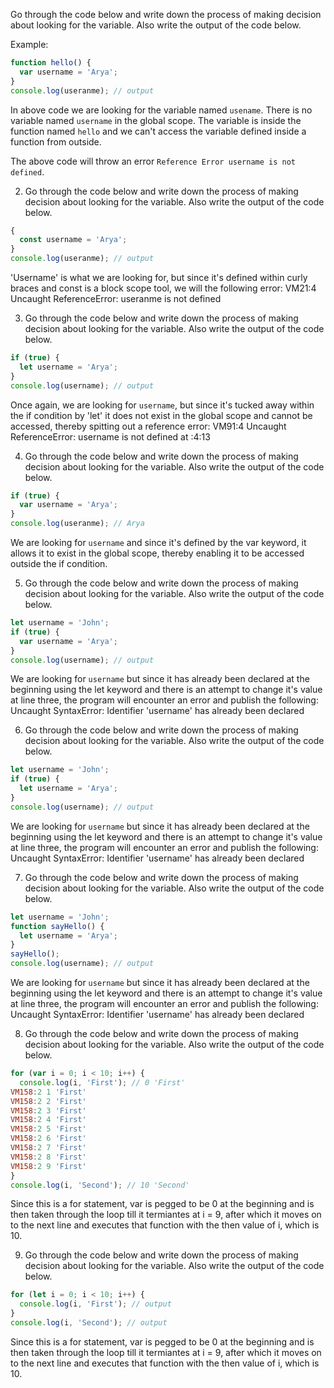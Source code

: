 Go through the code below and write down the process of making decision about looking for the variable. Also write the output of the code below.

Example:

```js
function hello() {
  var username = 'Arya';
}
console.log(useranme); // output
```

In above code we are looking for the variable named `usename`. There is no variable named `username` in the global scope. The variable is inside the function named `hello` and we can't access the variable defined inside a function from outside.

The above code will throw an error `Reference Error username is not defined`.

2. Go through the code below and write down the process of making decision about looking for the variable. Also write the output of the code below.

```js
{
  const username = 'Arya';
}
console.log(useranme); // output
```

'Username' is what we are looking for, but since it's defined within curly braces and const is a block scope tool, we will the following error: VM21:4 Uncaught ReferenceError: useranme is not defined

3. Go through the code below and write down the process of making decision about looking for the variable. Also write the output of the code below.

```js
if (true) {
  let username = 'Arya';
}
console.log(username); // output
```

Once again, we are looking for `username`, but since it's tucked away within the if condition by 'let' it does not exist in the global scope and cannot be accessed, thereby spitting out a reference error: VM91:4 Uncaught ReferenceError: username is not defined
    at <anonymous>:4:13

4. Go through the code below and write down the process of making decision about looking for the variable. Also write the output of the code below.

```js
if (true) {
  var username = 'Arya';
}
console.log(useranme); // Arya
```

We are looking for `username` and since it's defined by the var keyword, it allows it to exist in the global scope, thereby enabling it to be accessed outside the if condition.

5. Go through the code below and write down the process of making decision about looking for the variable. Also write the output of the code below.

```js
let username = 'John';
if (true) {
  var username = 'Arya';
}
console.log(username); // output
```

We are looking for `username` but since it has already been declared at the beginning using the let keyword and there is an attempt to change it's value at line three, the program will encounter an error and publish the following:
Uncaught SyntaxError: Identifier 'username' has already been declared

6. Go through the code below and write down the process of making decision about looking for the variable. Also write the output of the code below.

```js
let username = 'John';
if (true) {
  let username = 'Arya';
}
console.log(username); // output
```

We are looking for `username` but since it has already been declared at the beginning using the let keyword and there is an attempt to change it's value at line three, the program will encounter an error and publish the following:
Uncaught SyntaxError: Identifier 'username' has already been declared

7. Go through the code below and write down the process of making decision about looking for the variable. Also write the output of the code below.

```js
let username = 'John';
function sayHello() {
  let username = 'Arya';
}
sayHello();
console.log(username); // output
```

We are looking for `username` but since it has already been declared at the beginning using the let keyword and there is an attempt to change it's value at line three, the program will encounter an error and publish the following:
Uncaught SyntaxError: Identifier 'username' has already been declared

8. Go through the code below and write down the process of making decision about looking for the variable. Also write the output of the code below.

```js
for (var i = 0; i < 10; i++) {
  console.log(i, 'First'); // 0 'First'
VM158:2 1 'First'
VM158:2 2 'First'
VM158:2 3 'First'
VM158:2 4 'First'
VM158:2 5 'First'
VM158:2 6 'First'
VM158:2 7 'First'
VM158:2 8 'First'
VM158:2 9 'First'
}
console.log(i, 'Second'); // 10 'Second'
```

Since this is a for statement, var is pegged to be 0 at the beginning and is then taken through the loop till it termiantes at i = 9, after which it moves on to the next line and executes that function with the then value of i, which is 10.


9. Go through the code below and write down the process of making decision about looking for the variable. Also write the output of the code below.

```js
for (let i = 0; i < 10; i++) {
  console.log(i, 'First'); // output
}
console.log(i, 'Second'); // output
```

Since this is a for statement, var is pegged to be 0 at the beginning and is then taken through the loop till it termiantes at i = 9, after which it moves on to the next line and executes that function with the then value of i, which is 10.

